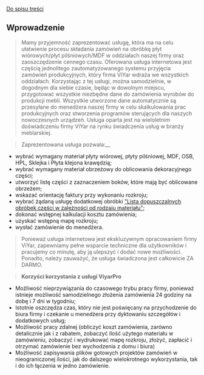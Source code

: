[Do spisu treści](/service/doc/?cid=dsp)
## Wprowadzenie

>Mamy przyjemność zaprezentować usługę, która ma na celu ułatwienie procesu składania zamówień na obróbkę płyt wiórowych/płyt pilśniowych/MDF w oddziałach naszej firmy oraz zaoszczędzenie cennego czasu.
Oferowana usługa internetowa jest częścią jednolitego zautomatyzowanego systemu przyjęcia zamówień produkcyjnych, który firma ViYar wdraża we wszystkich oddziałach.
Korzystając z tej usługi, można samodzielnie, w dogodnym dla siebie czasie, będąc w dowolnym miejscu, przygotować wszystkie niezbędne dane do zamówienia wyrobów do produkcji mebli.
Wszystkie utworzone dane automatycznie są przesyłane do menedżera naszej firmy w celu skalkulowania prac produkcyjnych oraz stworzenia programów sterujących dla naszych nowoczesnych urządzeń.
Usługa oparta jest na wieloletnim doświadczeniu firmy ViYar na rynku świadczenia usług w branży meblarskiej.

>Zaprezentowana usługa pozwala:__
>
+ wybrać wymagany materiał płyty wiórowej, płyty pilśniowej, MDF, OSB, HPL, Sklejka i Płyta klejona krawędzią;
+ wybrać wymagany materiał obrzeżowy do oblicowania dekoracyjnego części;
+ utworzyć listę części z zaznaczeniem boków, które mają być oblicowane obrzeżem;
+ wskazać orientację faktury przy wykonaniu rozkroju;
+ wybrać żądaną usługę dodatkowej obróbki ["Lista dopuszczalnych obróbek części w zależności od rodzaju materiału"](/service/doc/?cid=dsp&s=operations-list);
+ dokonać wstępnej kalkulacji kosztu zamówienia;
+ uzyskać wstępną mapę rozkroju;
+ wysłać zamówienie do menedżera.

>Ponieważ usługa internetowa jest ekskluzywnym opracowaniem firmy ViYar, zapewniamy pełne wsparcie techniczne dla użytkowników i pracujemy co minutę, aby ją ulepszyć i dodać nowe możliwości.
Ponadto, należy zauważyć, że usługa świadczona jest całkowicie ZA DARMO.

>__Korzyści korzystania z usługi ViyarPro__
>
+ Możliwość nieprzywiązania do czasowego trybu pracy firmy, ponieważ istnieje możliwość samodzielnego złożenia zamówienia 24 godziny na dobę i 7 dni w tygodniu;
+ Istotnie oszczędza czas, który nie jest poświęcany na przychodzenie do biura firmy i czekanie u menedżera przy dyktowaniu szczegółów i dodatkowych usług;
+ Możliwość pracy zdalnej (obliczyć koszt zamówienia, zarówno detalicznie jak i z rabatem, zobaczyć ilość użytego materiału w zamówieniu, zobaczyć i wydrukować mapę rozkroju, złożyć, zapłacić i otrzymać zamówienie bez wychodzenia z domu i biura)
+ Możliwość zapisywania plików gotowych projektów zamówień w nieograniczonej ilości, jak do dalszego wielokrotnego wykorzystania, tak i do ich łączenia w jedno zamówienie.
